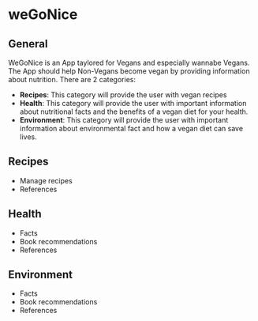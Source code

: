 # weGoNice

## General
WeGoNice is an App taylored for Vegans and especially wannabe Vegans. The App should help Non-Vegans become vegan by providing information about nutrition. There are 2 categories:
- **Recipes**: This category will provide the user with vegan recipes
- **Health**: This category will provide the user with important information about nutritional facts and the benefits of a vegan diet for your health.
- **Environment**: This category will provide the user with important information about environmental fact and how a vegan diet can save lives.

## Recipes
- Manage recipes
- References

## Health
- Facts
- Book recommendations
- References

## Environment
- Facts
- Book recommendations
- References
